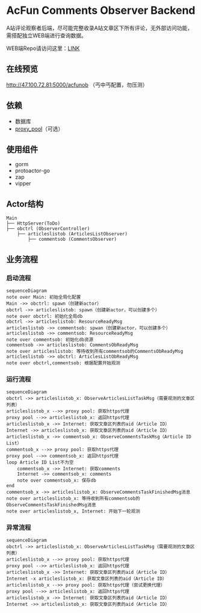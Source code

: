 # AcFun Comments Observer Backend
A站评论观察者后端，尽可能完整收录A站文章区下所有评论，无外部访问功能，需搭配独立WEB端进行查询数据。

WEB端Repo请访问这里：[LINK](https://github.com/WangHongshuo/acfun_comments_observer_web)

## 在线预览

http://47.100.72.81:5000/acfunob （丐中丐配置，勿压测）

## 依赖

- 数据库
- [proxy_pool](https://github.com/jhao104/proxy_pool)（可选）

## 使用组件

- gorm
- protoactor-go
- zap
- vipper

## Actor结构

```
Main
├── HttpServer(ToDo)
├── obctrl (ObserverController)
    ├── articleslistob (ArticlesListObserver)
        ├── commentsob (CommentsObserver)
```

## 业务流程

### 启动流程

```mermaid
sequenceDiagram
note over Main: 初始全局化配置
Main ->> obctrl: spawn（创建新actor）
obctrl ->> articleslistob: spawn（创建新actor，可以创建多个）
note over obctrl: 初始化全局db
obctrl ->> articleslistob: ResourceReadyMsg
articleslistob ->> commentsob: spwan（创建新actor，可以创建多个）
articleslistob ->> commentsob: ResourceReadyMsg
note over commentsob: 初始化db资源
commentsob ->> articleslistob: CommentsObReadyMsg
note over articleslistob: 等待收到所有commentsob的CommentsObReadyMsg
articleslistob ->> obctrl: ArticlesListObReadyMsg
note over obctrl,commentsob: 根据配置开始观测
```

### 运行流程

```mermaid
sequenceDiagram
obctrl ->> articleslistob_x: ObserveArticlesListTaskMsg（需要观测的文章区列表）
articleslistob_x -->> proxy pool: 获取https代理
proxy pool -->> articleslistob_x: 返回https代理
articleslistob_x ->> Internet: 获取文章区列表的aid（Article ID）
Internet ->> articleslistob_x: 获取文章区列表的aid（Article ID）
articleslistob_x ->> commentsob_x: ObserveCommentsTaskMsg（Article ID List）
commentsob_x -->> proxy pool: 获取https代理
proxy pool -->> commentsob_x: 返回https代理
loop Article ID List不为空
	commentsob_x ->> Internet: 获取comments
	Internet ->> commentsob_x: comments
	note over commentsob_x: 保存db
end
commentsob_x ->> articleslistob_x: ObserveCommentsTaskFinishedMsg消息
note over articleslistob_x: 等待收到所有commentsob的ObserveCommentsTaskFinishedMsg消息
note over articleslistob_x, Internet: 开始下一轮观测

```

### 异常流程

```mermaid
sequenceDiagram
obctrl ->> articleslistob_x: ObserveArticlesListTaskMsg（需要观测的文章区列表）
articleslistob_x -->> proxy pool: 获取https代理
proxy pool -->> articleslistob_x: 返回https代理
articleslistob_x ->> Internet: 获取文章区列表的aid（Article ID）
Internet -x articleslistob_x: 获取文章区列表的aid（Article ID）
articleslistob_x -->> proxy pool: 获取https代理（尝试更换代理）
proxy pool -->> articleslistob_x: 返回https代理
articleslistob_x ->> Internet: 获取文章区列表的aid（Article ID）
Internet ->> articleslistob_x: 获取文章区列表的aid（Article ID）
```

